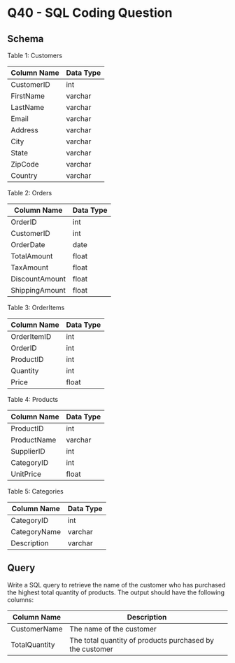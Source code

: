 # **Q40 - SQL Coding Question**

## **Schema**

Table 1: Customers

| Column Name | Data Type |
| --- | --- |
| CustomerID | int |
| FirstName | varchar |
| LastName | varchar |
| Email | varchar |
| Address | varchar |
| City | varchar |
| State | varchar |
| ZipCode | varchar |
| Country | varchar |

Table 2: Orders

| Column Name | Data Type |
| --- | --- |
| OrderID | int |
| CustomerID | int |
| OrderDate | date |
| TotalAmount | float |
| TaxAmount | float |
| DiscountAmount | float |
| ShippingAmount | float |

Table 3: OrderItems

| Column Name | Data Type |
| --- | --- |
| OrderItemID | int |
| OrderID | int |
| ProductID | int |
| Quantity | int |
| Price | float |

Table 4: Products

| Column Name | Data Type |
| --- | --- |
| ProductID | int |
| ProductName | varchar |
| SupplierID | int |
| CategoryID | int |
| UnitPrice | float |

Table 5: Categories

| Column Name | Data Type |
| --- | --- |
| CategoryID | int |
| CategoryName | varchar |
| Description | varchar |

## **Query**

Write a SQL query to retrieve the name of the customer who has purchased the highest total quantity of products. The output should have the following columns:

| Column Name | Description |
| --- | --- |
| CustomerName | The name of the customer |
| TotalQuantity | The total quantity of products purchased by the customer |
